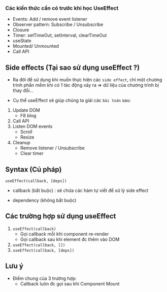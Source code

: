 ### Các kiến thức cần có trước khi học UseEffect

- Events: Add / remove event listener
- Observer pattern: Subscribe / Unsubscribe
- Closure
- Timer: setTimeOut, setInterval, clearTimeOut
- useState
- Mounted/ Unmounted
- Call API

## Side effects (Tại sao sử dụng useEffect ?)

- Ra đời để sử dụng khi muốn thực hiện các `side effect`, chỉ một chương trình phần mềm khi có 1 tác động xảy ra => dữ liệu của chương trình bị thay đổi...

- Cụ thể useEffect sẽ giúp chúng ta giải các `bài toán` sau:

1. Update DOM
   - F8 blog
2. Call API
3. Listen DOM events
   - Scroll
   - Resize
4. Cleanup
   - Remove listener / Unsubscribe
   - Clear timer

## Syntax (Cú pháp)

`useEffect(callback, [deps])`

- callback (bắt buộc) : sẽ chứa các hàm tự viết để xử lý side effect

- dependency (không bắt buộc)

## Các trường hợp sử dụng useEffect

1. `useEffect(callback)`
   - Gọi callback mỗi khi component re-render
   - Gọi callback sau khi element đc thêm vào DOM
2. `useEffect(callback, [])`
3. `useEffect(callback, [deps])`

## Lưu ý

- Điểm chung của 3 trường hợp:
  - Callback luôn đc gọi sau khi Component Mount

